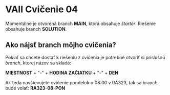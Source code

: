 # VAII Cvičenie 04
Momentálne je otvorená branch __MAIN__, ktorá obsahuje _štartér_. Riešenie obsahuje branch  __SOLUTION__.



## Ako nájsť branch môjho cvičenia?
Pokiaľ sa chcete dostať k riešeniu z cvičenia je potrebné otvoriť si príslušnú _branch_, ktorej názov sa skladá:

__MIESTNOST__ + "-" + __HODINA ZAČIATKU__ + "-" + __DEN__

Ak teda navštevujete cvičenie pondelok o 08:00 v RA323, tak sa branch bude volať: __RA323-08-PON__
